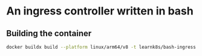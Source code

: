 # An ingress controller written in bash

## Building the container

```bash
docker buildx build --platform linux/arm64/v8 -t learnk8s/bash-ingress:16 .
```